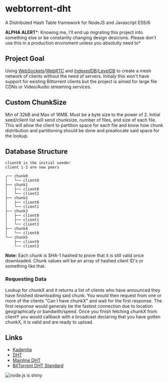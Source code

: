 webtorrent-dht
==============
A Distributed Hash Table framework for NodeJS and Javascript ES5/6

**ALPHA ALERT***: Knowing me, I'll end up migrating this project into something else or be constantly changing design desicions. Please don't use this in a production enviroment unless you absolutly need to*

## Project Goal
Using [WebSockets](http://socket.io/)/[WebRTC](http://www.webrtc.org/) and [IndexedDB](https://developer.mozilla.org/en-US/docs/Web/API/IndexedDB_API)/[LevelDB](https://code.google.com/p/leveldb/) to create a mesh network of clients without the need of servers. Initialy this won't have support for existing Bittorrent clients but the project is aimed for large file CDNs or Video/Audio streaming services.

## Custom ChunkSize
Min of 32kB and Max of 16MB. Must be a byte size to the power of 2. Initial seed/client list will send chunksize, number of files, and size of each file. This will allow the client to partition space for each file and know how chunk distribution and partitioning should be done and preallocate said space for the lookup.

## Database Structure
```
client0 is the initial seeder
client 1-3 are new peers

┌── chunk0
│	└──	client0
├── chunk1
│	├── client0
│	└── client2
├── chunk2
│	├── client0
│	└── client1
├── chunk3
│	├── client0
│	├── client1
│	└── client3
├── chunk4
│	└── client0
└── chunk5
	├── client0
	└── client3
```
**Note:** Each chunk is SHA-1 hashed to prove that it is still valid once downloaded. Chunk values will be an array of hashed client ID's or something like that.

### Requesting Data
Lookup for chunkX and it returns a list of clients who have announced they have finished downloading said chunk. You would then request from one or more of the clients "Can I have chunkX" and wait for the first response. The first response would generaly be the fastest connection due to location geographically or bandwith/speed. Once you finish fetching chunkX from clientY you would callback with a broadcast declaring that you have gotten chunkX, it is valid and are ready to upload.

## Links
- [Kademlia](https://en.wikipedia.org/wiki/Kademlia)
- [DHT](http://en.wikipedia.org/wiki/Distributed_hash_table)
- [Mainline DHT](http://en.wikipedia.org/wiki/Mainline_DHT)
- [BitTorrent DHT Standard](http://www.bittorrent.org/beps/bep_0005.html)

![node.js is shiny](http://feross.net/x/node2.gif)
